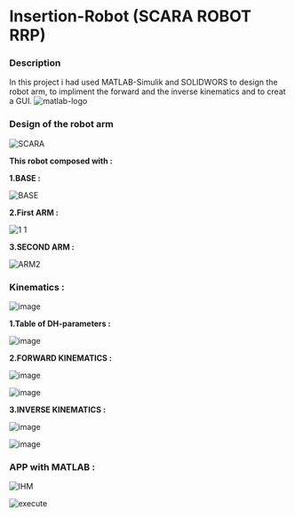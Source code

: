# Insertion-Robot (SCARA ROBOT RRP)

### **Description**
In this project i had used MATLAB-Simulik and SOLIDWORS to design the robot arm, to impliment the forward and the inverse kinematics and to creat a GUI.
![matlab-logo](https://user-images.githubusercontent.com/39106620/66839852-ff422500-ef5e-11e9-821a-8df84c1305cb.jpg)

### **Design of the robot arm**
  ![SCARA](https://user-images.githubusercontent.com/39106620/66840065-5ea03500-ef5f-11e9-9951-862b55b3f1b0.PNG)

**This robot composed with :**

**1.BASE :**

![BASE](https://user-images.githubusercontent.com/39106620/66840306-bfc80880-ef5f-11e9-899c-87e4c52de2e3.PNG)

**2.First ARM :**

![1 1](https://user-images.githubusercontent.com/39106620/66840499-11709300-ef60-11e9-8db5-5406f2a14126.PNG)

**3.SECOND ARM :**

![ARM2](https://user-images.githubusercontent.com/39106620/66840545-2816ea00-ef60-11e9-94fe-5457117ec577.PNG)

### **Kinematics :**
![image](https://user-images.githubusercontent.com/39106620/66840758-7330fd00-ef60-11e9-8da4-1e9bd6b2fadd.png)

**1.Table of DH-parameters :**

![image](https://user-images.githubusercontent.com/39106620/66840916-b7bc9880-ef60-11e9-82d2-dc73bcf62100.png)

**2.FORWARD KINEMATICS :**

![image](https://user-images.githubusercontent.com/39106620/66841074-079b5f80-ef61-11e9-9285-93b339371ec0.png)

![image](https://user-images.githubusercontent.com/39106620/66841143-239f0100-ef61-11e9-8f0d-18b3af04c285.png)

**3.INVERSE KINEMATICS :**

![image](https://user-images.githubusercontent.com/39106620/66841810-22220880-ef62-11e9-8c88-0f002cc67747.png)

![image](https://user-images.githubusercontent.com/39106620/66841761-13d3ec80-ef62-11e9-847e-3478b3cedf71.png)

### **APP with MATLAB :**

![IHM](https://user-images.githubusercontent.com/39106620/66841953-5990b500-ef62-11e9-959e-4ac9a2f069a6.PNG)

![execute](https://user-images.githubusercontent.com/39106620/66841961-5c8ba580-ef62-11e9-8345-0d222bba61a3.PNG)
